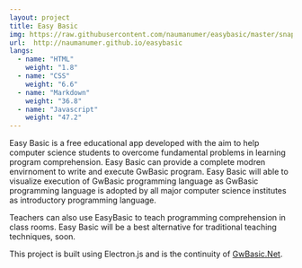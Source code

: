 ```yaml
---
layout: project
title: Easy Basic
img: https://raw.githubusercontent.com/naumanumer/easybasic/master/snaps/Editor.png
url:  http://naumanumer.github.io/easybasic
langs:
  - name: "HTML"
    weight: "1.8"
  - name: "CSS"
    weight: "6.6"
  - name: "Markdown"
    weight: "36.8"
  - name: "Javascript"
    weight: "47.2"
---
```

Easy Basic is a free educational app developed with the aim to help computer science students to overcome fundamental problems in learning program comprehension.
Easy Basic can provide a complete modren envirnoment to write and execute GwBasic program.  Easy Basic will able to visualize execution of GwBasic programming language as GwBasic programming language is adopted by all major computer science institutes as introductory programming language.

Teachers can also use EasyBasic to teach programming comprehension in class rooms. Easy Basic will be a best alternative for traditional teaching techniques, soon.

This project is built using Electron.js and is the continuity of [GwBasic.Net](http://www.github.com/naumanumer/gwbasic.net).
